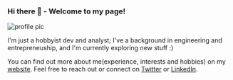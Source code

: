 ### Hi there 👋 - Welcome to my page!

![profile pic](https://i.imgur.com/fI4axXf.png)

I'm just a hobbyist dev and analyst; I've a background in engineering and entrepreneuship, and I'm currently exploring new stuff :)

You can find out more about me(experience, interests and hobbies) on my [website](https://ulrichmabou.github.io). Feel free to reach out or connect on [Twitter](https://twitter.com/ulrich_mabou) or [LinkedIn](https://www.linkedin.com/in/ulrichmabou).

